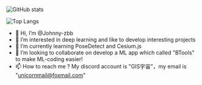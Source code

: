 
![GitHub stats](https://github-readme-stats.vercel.app/api?username=Johnny-zbb&show_icons=true&theme=gruvbox&show_icons=true)

![Top Langs](https://github-readme-stats.vercel.app/api/top-langs/?username=Johnny-zbb&layout=compact)

- 👋 Hi, I’m @Johnny-zbb
- 👀 I’m interested in deep learning and like to develop interesting projects
- 🌱 I’m currently learning PoseDetect and Cesium.js
- 💞️ I’m looking to collaborate on develop a ML app which called "BTools" to make ML-coding easier!
- 📫 How to reach me ? My discord account is "GIS宇宙"，my email is "unicornmail@foxmail.com"

<!---
Johnny-zbb/Johnny-zbb is a ✨ special ✨ repository because its `README.md` (this file) appears on your GitHub profile.
You can click the Preview link to take a look at your changes.
--->
